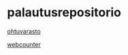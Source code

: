# palautusrepositorio

[ohtuvarasto](https://github.com/eveliinaalikoski/ohtuvarasto)

[webcounter](https://github.com/eveliinaalikoski/webcounter)